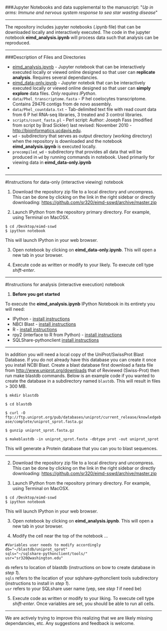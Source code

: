 
###Jupyter Notebooks and data supplemental to the manuscript: "_Up in arms: Immune and nervous system response to sea star wasting disease_"

<!---
INSERT LINKS HERE
--->

---

The repository includes jupyter notebooks (.ipynb file) that can be downloaded locally and interactively executed. The code in the jupyter notebook **eimd_analysis.ipynb** will process data such that analysis can be reproduced.

---
###Description of Files and Directories

* [eimd_analysis.ipynb](https://github.com/sr320/eimd-sswd/blob/master/eimd_analysis.ipynb) - Jupyter notebook that can be interactively executed locally or viewed online designed so that user can **replicate analysis**. Requires several dependancies.
*  [eimd_data-only.ipynb](https://github.com/sr320/eimd-sswd/blob/master/eimd_data-only.ipynb) - Jupyter notebok that can be interactively executed locally or viewed online designed so that user can **simply explore** data files. _Only requires IPython_.
* `data/Phel_transcriptome.fasta` - P hel coelocytes transcriptome. Contains 29476 contigs from de novo assembly.
* `data/Phel_countdata.txt` - Tab-delimited text file with read count data from 6 P hel RNA-seq libraries, 3 treated and 3 control libraries.
* `scripts/count_fasta.pl` - Perl script:  Author: Joseph Fass (modified from script by Brad Sickler) last revised: November 2010 - http://bioinformatics.ucdavis.edu.
* `wd` - subdirectory that serves as output directory (working directory) when the repository is downloaded and the notebook **eimd_analysis.ipynb** is executed locally.
*  `precompiled_wd` - subdirectory that provides all data that will be produced in `wd` by running commands in notebook. Used primarily for viewing data in **eimd_data-only.ipynb**
*  

---


#Instructions for data-only (interactive viewing) notebook


1) Download the repository zip file to a local directory and uncompress. This can be done by clicking on the link in the right sidebar or directly downloading: <https://github.com/sr320/eimd-sswd/archive/master.zip>

2) Launch IPython from the repository primary directory. 
For example, using Terminal on MacOSX.


```
$ cd /Desktop/eimd-sswd
$ ipython notebook

```
This will launch IPython in your web browser.  


3) Open notebook by clicking on **eimd_data-only.ipynb**. This will open a new tab in your browser.


4) Execute code as written or modify to your likely. To execute cell type *shift-enter*.

---


#Instructions for analysis (interactive execution) notebook

1) **Before you get started**

To execute the **eimd_analysis.ipynb** IPython Notebook in its entirety you will need:   

* IPython - [install instructions](http://ipython.org/install.html)    
* NBCI Blast -  [install instructions](http://blast.ncbi.nlm.nih.gov/Blast.cgi?CMD=Web&PAGE_TYPE=BlastDocs&DOC_TYPE=Download)  
* R - [install instructions](http://www.r-project.org/)  
* rpy2 (interface to R from Python) - [install instructions](http://rpy.sourceforge.net/)  
* SQLShare-pythonclient [install instructions](https://github.com/uwescience/sqlshare-pythonclient)

---

In addition you will need a local copy of the UniProt/SwissProt Blast Database. 
If you do not already have this database you can create it once you install NCBI Blast. Create a blast database first download a fasta file from <http://www.uniprot.org/downloads> that of Reviewed (Swiss-Prot) then run make blastdb commands.
Below is an example code if you wanted to create the database in a subdirectory named `blastdb`. This will result in files > 300 MB.

`$ mkdir blastdb`

`$ cd blastdb`

`$ curl -O ftp://ftp.uniprot.org/pub/databases/uniprot/current_release/knowledgebase/complete/uniprot_sprot.fasta.gz`

`$ gunzip uniprot_sprot.fasta.gz`

`$ makeblastdb -in uniprot_sprot.fasta -dbtype prot -out uniprot_sprot`

This will generate a Protein database that you can you to blast sequences. 

---

2) Download the repository zip file to a local directory and uncompress. This can be done by clicking on the link in the right sidebar or directly downloading: <https://github.com/sr320/eimd-sswd/archive/master.zip>

2) Launch IPython from the repository primary directory. 
For example, using Terminal on MacOSX.


```
$ cd /Desktop/eimd-sswd
$ ipython notebook

```
This will launch IPython in your web browser.  


3) Open notebook by clicking on **eimd_analysis.ipynb**. This will open a new tab in your browser.



4) Modify the cell near the top of the notebook …

```
#Variables user needs to modify accordingly
db="~/blastdb/uniprot_sprot"
sqls="~/sqlshare-pythonclient/tools/"
usr="sr320@washington.edu"
```
`db` refers to location of blastdb (instructions on bow to create database in _step 1_).   
`sqls` refers to the location of your sqlshare-pythonclient tools subdirectory (instructions to install in _step 1_).   
`usr` refers to your SQLshare user name (yep, see _step 1_ if need be)


5) Execute code as written or modify to your liking. To execute cell type *shift-enter*. Once variables are set, you should be able to run all cells.


---

We are actively trying to improve this realizing that we are likely missing dependancies, etc. Any suggestions and feedback is welcome. 

